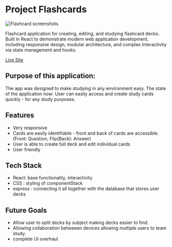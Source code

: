 # Project Flashcards

![Flashcard screenshots]()

Flashcard application for creating, editing, and studying flashcard decks. Built in React to demonstrate modern web application development, including responsive design, modular architecture, and complex interactivity via state management and hooks.

[Live Site](https://project-flashcards-qualified-1-opal.vercel.app/)

## Purpose of this application:
The app was designed to  make studying in any environment easy. The state of the application now: User can easily access and create study cards quickly - for any study purposes. 

## Features
* Very responsive
* Cards are easily identifiable - front and back of cards are accessible. (Front: Question, Flip(Back): Answer)
* User is able to create full deck and edit individual cards
* User friendly

## Tech Stack
* React: base functionality, interactivity
* CSS : styling of componentStack
* express : connecting it all together with the database that stores user decks

## Future Goals
* Allow user to split decks by subject making decks easier to find.
* Allowing collaboration betweeen devices allowing multiple users to team study.
* complete UI overhaul